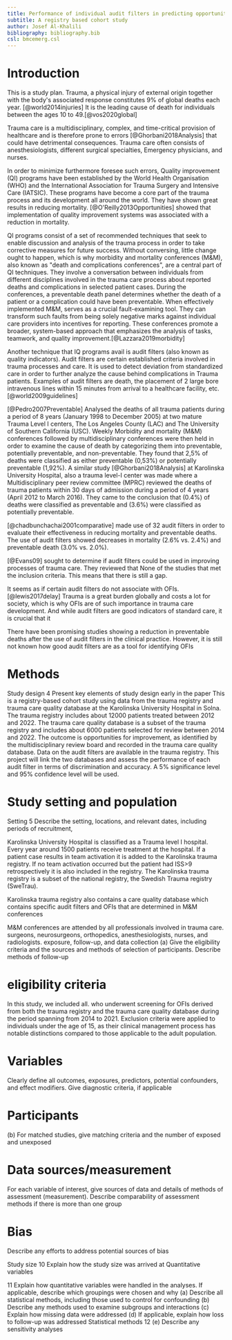 ```yaml
---
title: Performance of individual audit filters in predicting opportunities for improvement in adult trauma patients
subtitle: A registry based cohort study
author: Josef Al-Khalili
bibliography: bibliography.bib
csl: bmcemerg.csl
---
```


Introduction
============
This is a study plan.
Trauma, a physical injury of external origin together with the body's associated response constitutes 9% of global deaths each year. [@world2014injuries] It is the leading cause of death for individuals between the ages 10 to 49.[@vos2020global]

Trauma care is a multidisciplinary, complex, and time-critical provision of healthcare and is therefore prone to errors [@Ghorbani2018Analysis] that could have detrimental consequences. Trauma care often consists of anesthesiologists, different surgical specialties, Emergency physicians, and nurses. 

In order to minimize furthermore foresee such errors, Quality improvement (QI) programs have been established by the World Health Organisation (WHO) and the International Association for Trauma Surgery and Intensive Care (IATSIC). These programs have become a core part of the trauma process and its development all around the world. They have shown great results in reducing mortality. [@O'Reilly2013Opportunities] showed that implementation of quality improvement systems was associated with a reduction in mortality.  

QI programs consist of a set of recommended techniques that seek to enable discussion and analysis of the trauma process in order to take corrective measures for future success. Without conversing, little change ought to happen, which is why morbidity and mortality conferences (M&M), also known as "death and complications conferences", are a central part of QI techniques. They involve a conversation between individuals from different disciplines involved in the trauma care process about reported deaths and complications in selected patient cases. During the conferences, a preventable death panel determines whether the death of a patient or a complication could have been preventable. When effectively implemented M&M, serves as a crucial fault-examining tool. They can transform such faults from being solely negative marks against individual care providers into incentives for reporting. These conferences promote a broader, system-based approach that emphasizes the analysis of tasks, teamwork, and quality improvement.[@Lazzara2019morbidity]

Another technique that IQ programs avail is audit filters (also known as quality indicators). Audit filters are certain established criteria involved in trauma processes and care. It is used to detect deviation from standardized care in order to further analyze the cause behind complications in Trauma patients. Examples of audit filters are death, the placement of 2 large bore intravenous lines within 15 minutes from arrival to a healthcare facility, etc. [@world2009guidelines]

[@Pedro2007Preventable] Analysed the deaths of all trauma patients during a period of 8 years (January 1998 to December 2005) at two mature Trauma Level I centers, The Los Angeles County (LAC) and The University of Southern California (USC). Weekly Morbidity and mortality (M&M) conferences followed by multidisciplinary conferences were then held in order to examine the cause of death by categorizing them into preventable, potentially preventable, and non-preventable. They found that 2,5% of deaths were classified as either preventable (0,53%) or potentially preventable (1,92%).
A similar study [@Ghorbani2018Analysis] at Karolinska University Hospital, also a trauma level-I center was made where a Multidisciplinary peer review committee (MPRC) reviewed the deaths of trauma patients within 30 days of admission during a period of 4 years (April 2012 to March 2016). They came to the conclusion that (0.4%) of deaths were classified as preventable and (3.6%) were classified as potentially preventable. 

[@chadbunchachai2001comparative] made use of 32 audit filters in order to evaluate their effectiveness in reducing mortality and preventable deaths. The use of audit filters showed decreases in mortality (2.6% vs. 2.4%) and preventable death (3.0% vs. 2.0%).

[@Evans09] sought to determine if audit filters could be used in improving processes of trauma care. They reviewed that None of the studies that met the inclusion criteria. This means that there is still a gap. 

It seems as if certain audit filters do not associate with OFIs. [@lewis2017delay]
Trauma is a great burden globally and costs a lot for society, which is why OFIs are of such importance in trauma care development. And while audit filters are good indicators of standard care, it is crucial that it

There have been promising studies showing a reduction in preventable deaths after the use of audit filters in the clinical practice. However, it is still not known how good audit filters are as a tool for identifying OFIs 

Methods
=======

Study design 4 Present key elements of study design early in the paper
This is a registry-based cohort study using data from the trauma registry and trauma care quality database at the Karolinska University Hospital in Solna. The trauma registry includes about 12000 patients treated between 2012 and 2022. The trauma care quality database is a subset of the trauma registry and includes about 6000 patients selected for review between 2014 and 2022. The outcome is opportunities for improvement, as identified by the multidisciplinary review board and recorded in the trauma care quality database. Data on the audit filters are available in the trauma registry. This project will link the two databases and assess the performance of each audit filter in terms of discrimination and accuracy. A 5% significance level and 95% confidence level will be used.

Study setting and population
=======
Setting 5 Describe the setting, locations, and relevant dates, including periods of recruitment,

Karolinska University Hospital is classified as a Trauma level I hospital. Every year around 1500 patients receive treatment at the hospital. If a patient case results in team activation it is added to the Karolinska trauma registry. If no team activation occurred but the patient had ISS>9 retrospectively it is also included in the registry. The Karolinska trauma registry is a subset of the national registry, the Swedish Trauma registry (SweTrau).    

Karolinska trauma registry also contains a care quality database which contains specific audit filters and OFIs that are determined in M&M conferences

M&M conferences are attended by all professionals involved in trauma care. surgeons, neurosurgeons, orthopedics, anesthesiologists, nurses, and radiologists. 
exposure, follow-up, and data collection
(a) Give the eligibility criteria and the sources and methods of selection of
participants. Describe methods of follow-up

eligibility criteria
======
In this study, we included all. who underwent screening for OFIs derived from both the trauma registry and the trauma care quality database during the period spanning from 2014 to 2021. Exclusion criteria were applied to individuals under the age of 15, as their clinical management process has notable distinctions compared to those applicable to the adult population.

Variables
======
Clearly define all outcomes, exposures, predictors, potential confounders, and effect
modifiers. Give diagnostic criteria, if applicable

Participants
======
(b) For matched studies, give matching criteria and the number of exposed and
unexposed

Data sources/measurement
======
For each variable of interest, give sources of data and details of methods of
assessment (measurement). Describe comparability of assessment methods if there is
more than one group

Bias 
=====
Describe any efforts to address potential sources of bias

Study size 10 Explain how the study size was arrived at
Quantitative variables 

11 Explain how quantitative variables were handled in the analyses. If applicable,
describe which groupings were chosen and why
(a) Describe all statistical methods, including those used to control for confounding
(b) Describe any methods used to examine subgroups and interactions
(c) Explain how missing data were addressed
(d) If applicable, explain how loss to follow-up was addressed
Statistical methods 12
(e) Describe any sensitivity analyses 
